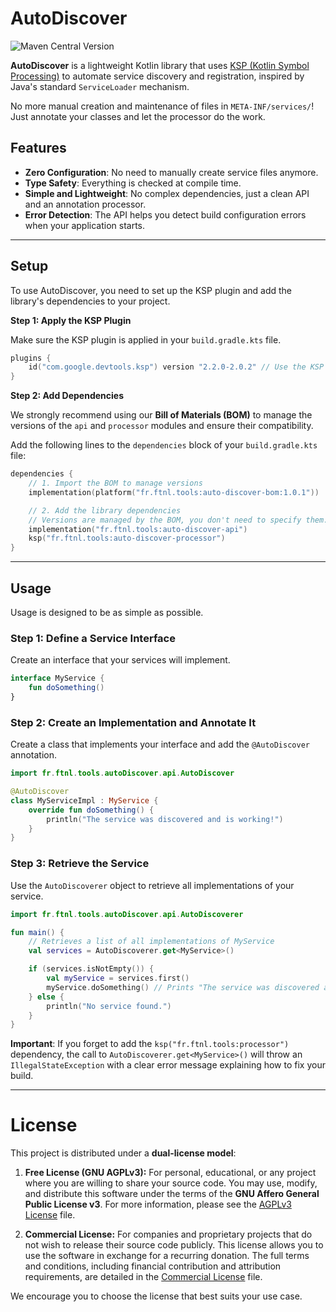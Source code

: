 # AutoDiscover

![Maven Central Version](https://img.shields.io/maven-central/v/fr.ftnl.tools/auto-discover-bom?strategy=highestVersion&link=https%3A%2F%2Fcentral.sonatype.com%2Fartifact%2Ffr.ftnl.tools%2Fauto-discover)

**AutoDiscover** is a lightweight Kotlin library that uses [KSP (Kotlin Symbol Processing)](https://kotlinlang.org/docs/ksp-overview.html) to automate service discovery and registration, inspired by Java's standard `ServiceLoader` mechanism.

No more manual creation and maintenance of files in `META-INF/services/`! Just annotate your classes and let the processor do the work.

## Features

- **Zero Configuration**: No need to manually create service files anymore.
- **Type Safety**: Everything is checked at compile time.
- **Simple and Lightweight**: No complex dependencies, just a clean API and an annotation processor.
- **Error Detection**: The API helps you detect build configuration errors when your application starts.

---

## Setup

To use AutoDiscover, you need to set up the KSP plugin and add the library's dependencies to your project.

**Step 1: Apply the KSP Plugin**

Make sure the KSP plugin is applied in your `build.gradle.kts` file.

```kotlin
plugins {
    id("com.google.devtools.ksp") version "2.2.0-2.0.2" // Use the KSP version that matches your Kotlin version
}
```

**Step 2: Add Dependencies**

We strongly recommend using our **Bill of Materials (BOM)** to manage the versions of the `api` and `processor` modules and ensure their compatibility.

Add the following lines to the `dependencies` block of your `build.gradle.kts` file:

```kotlin
dependencies {
    // 1. Import the BOM to manage versions
    implementation(platform("fr.ftnl.tools:auto-discover-bom:1.0.1"))

    // 2. Add the library dependencies
    // Versions are managed by the BOM, you don't need to specify them.
    implementation("fr.ftnl.tools:auto-discover-api")
    ksp("fr.ftnl.tools:auto-discover-processor")
}
```

---

## Usage

Usage is designed to be as simple as possible.

### Step 1: Define a Service Interface

Create an interface that your services will implement.

```kotlin
interface MyService {
    fun doSomething()
}
```

### Step 2: Create an Implementation and Annotate It

Create a class that implements your interface and add the `@AutoDiscover` annotation.

```kotlin
import fr.ftnl.tools.autoDiscover.api.AutoDiscover

@AutoDiscover
class MyServiceImpl : MyService {
    override fun doSomething() {
        println("The service was discovered and is working!")
    }
}
```

### Step 3: Retrieve the Service

Use the `AutoDiscoverer` object to retrieve all implementations of your service.

```kotlin
import fr.ftnl.tools.autoDiscover.api.AutoDiscoverer

fun main() {
    // Retrieves a list of all implementations of MyService
    val services = AutoDiscoverer.get<MyService>()

    if (services.isNotEmpty()) {
        val myService = services.first()
        myService.doSomething() // Prints "The service was discovered and is working!"
    } else {
        println("No service found.")
    }
}
```

**Important**: If you forget to add the `ksp("fr.ftnl.tools:processor")` dependency, the call to `AutoDiscoverer.get<MyService>()` will throw an `IllegalStateException` with a clear error message explaining how to fix your build.

---

# License

This project is distributed under a **dual-license model**:

1.  **Free License (GNU AGPLv3):** For personal, educational, or any project where you are willing to share your source code. You may use, modify, and distribute this software under the terms of the **GNU Affero General Public License v3**. For more information, please see the [AGPLv3 License](LICENCES/agpl-3.0.md) file.

2.  **Commercial License:** For companies and proprietary projects that do not wish to release their source code publicly. This license allows you to use the software in exchange for a recurring donation. The full terms and conditions, including financial contribution and attribution requirements, are detailed in the [Commercial License](LICENCES/commercial.md) file.

We encourage you to choose the license that best suits your use case.